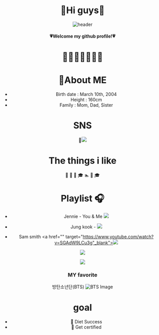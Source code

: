 <div align="center">
 
# 🤍Hi guys🤍

<!--
**chaengni/chaengni** is a ✨ _special_ ✨ repository because its `README.md` (this file) appears on your GitHub profile.

Here are some ideas to get you started:

- 🔭 I’m currently working on ...
- 🌱 I’m currently learning ...
- 👯 I’m looking to collaborate on ...
- 🤔 I’m looking for help with ...
- 💬 Ask me about ...
- 📫 How to reach me: ...
- 😄 Pronouns: ...
- ⚡ Fun fact: ...
-->

![header](https://capsule-render.vercel.app/api?type=waving&color=ee5d6c)
#### 💗Welcome my github profile!💗

# 🎄💝🎁🎅🎁💝🎄


# :crown:About ME
- Birth date : March 10th, 2004
- Height : 160cm
- Family : Mom, Dad, Sister
# SNS
 :rose:<a href="https://www.instagram.com/_chaeeeun__/" target="_blank"><img src="https://img.shields.io/badge/instagram-E4405F?style=flat-square&logo=instagram&logoColor=white"/></a>



# The things i like
 :strawberry:
 :apple:
 :icecream:
:mortar_board:
:swimmer:
:ski:
:mortar_board:
# Playlist :headphones:
- Jennie - You & Me <a href="https://www.youtube.com/watch?v=eQNHDV7lKgE" target="_blank"><img src="https://img.shields.io/badge/Music-2D4999?style=flat-square&logo=youtubemusic&logoColor=white"/></a>

- Jung kook - <a href="https://www.youtube.com/watch?v=UNo0TG9LwwI" target="_blank"><img src="https://img.shields.io/badge/Music-2D4999?style=flat-square&logo=youtubemusic&logoColor=white"/></a>

- Sam smith <a href="" target="https://www.youtube.com/watch?v=SGAdW9LCu3g"_blank"><img src="https://img.shields.io/badge/Music-2D4999?style=flat-square&logo=youtubemusic&logoColor=white"/></a>

<a href="" target="_blank"><img src="https://img.shields.io/badge/Music-2D4999?style=flat-square&logo=youtubemusic&logoColor=white"/></a>

<a href="" target="_blank"><img src="https://img.shields.io/badge/Music-2D4999?style=flat-square&logo=youtubemusic&logoColor=white"/></a>
 
### MY favorite
방탄소년단(BTS)
![BTS Image](https://pbs.twimg.com/media/GAlbFyTaoAATxDN?format=jpg&name=small)
  
# goal
- :muscle: Diet Success
- :page_with_curl: Get certified
